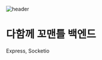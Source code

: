 ![header](https://capsule-render.vercel.app/api?type=waving&height=300&color=gradient&text=다함께%20꼬맨틀%20백엔드&fontSize=55)
# 다함께 꼬맨틀 백엔드
Express, Socketio
